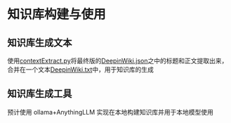 # 知识库构建与使用

## 知识库生成文本

使用[contextExtract.py](./contextExtract.py)将最终版的[DeepinWiki.json](../数据集/数据集合并/DeepinWiki.json)之中的标题和正文提取出来，合并在一个文本[DeepinWiki.txt](./DeepinWiki.txt)中，用于知识库的生成

## 知识库生成工具

预计使用 ollama+AnythingLLM 实现在本地构建知识库并用于本地模型使用
